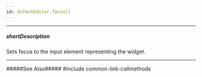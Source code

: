 ```yaml
---
id: dxTextEditor.focus()
---
```

---
##### shortDescription
Sets focus to the input element representing the widget.

---
#####See Also#####
#include common-link-callmethods
